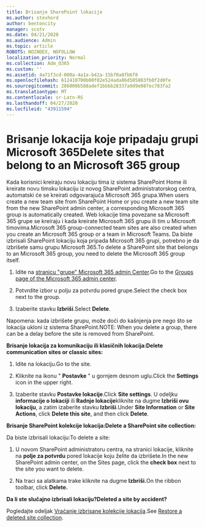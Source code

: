 ```yaml
---
title: Brisanje SharePoint lokacije
ms.author: stevhord
author: bentoncity
manager: scotv
ms.date: 04/21/2020
ms.audience: Admin
ms.topic: article
ROBOTS: NOINDEX, NOFOLLOW
localization_priority: Normal
ms.collection: Adm_O365
ms.custom: ''
ms.assetid: 4a71f3cd-000a-4a1a-b42a-15b70a8fb6f8
ms.openlocfilehash: 612410700b00f02e524ada86d505883fb0f2d0fe
ms.sourcegitcommit: 286000b588adef1bbbb28337a9d9e087ec783fa2
ms.translationtype: MT
ms.contentlocale: sr-Latn-RS
ms.lasthandoff: 04/27/2020
ms.locfileid: "43911594"
---
```

# <a name="delete-sites-that-belong-to-an-microsoft-365-group"></a><span data-ttu-id="44c29-102">Brisanje lokacija koje pripadaju grupi Microsoft 365</span><span class="sxs-lookup"><span data-stu-id="44c29-102">Delete sites that belong to an Microsoft 365 group</span></span>

<span data-ttu-id="44c29-103">Kada korisnici kreiraju novu lokaciju tima iz sistema SharePoint Home ili kreirate novu timsku lokaciju iz novog SharePoint administratorskog centra, automatski će se kreirati odgovarajuća Microsoft 365 grupa.</span><span class="sxs-lookup"><span data-stu-id="44c29-103">When users create a new team site from SharePoint Home or you create a new team site from the new SharePoint admin center, a corresponding Microsoft 365 group is automatically created.</span></span> <span data-ttu-id="44c29-104">Web lokacije tima povezane sa Microsoft 365 grupe se kreiraju i kada kreirate Microsoft 365 grupu ili tim u Microsoft timovima.</span><span class="sxs-lookup"><span data-stu-id="44c29-104">Microsoft 365 group-connected team sites are also created when you create an Microsoft 365 group or a team in Microsoft Teams.</span></span> <span data-ttu-id="44c29-105">Da biste izbrisali SharePoint lokaciju koja pripada Microsoft 365 grupi, potrebno je da izbrišete samu grupu Microsoft 365.</span><span class="sxs-lookup"><span data-stu-id="44c29-105">To delete a SharePoint site that belongs to an Microsoft 365 group, you need to delete the Microsoft 365 group itself.</span></span> 
  
1. <span data-ttu-id="44c29-106">Idite na [stranicu "grupe" Microsoft 365 admin Center](https://portal.office.com/adminportal/home#/groups).</span><span class="sxs-lookup"><span data-stu-id="44c29-106">Go to the [Groups page of the Microsoft 365 admin center](https://portal.office.com/adminportal/home#/groups).</span></span>
    
2. <span data-ttu-id="44c29-107">Potvrdite izbor u polju za potvrdu pored grupe.</span><span class="sxs-lookup"><span data-stu-id="44c29-107">Select the check box next to the group.</span></span>
    
3. <span data-ttu-id="44c29-108">Izaberite stavku **Izbriši**.</span><span class="sxs-lookup"><span data-stu-id="44c29-108">Select **Delete**.</span></span>
    
<span data-ttu-id="44c29-109">Napomena: kada izbrišete grupu, može doći do kašnjenja pre nego što se lokacija ukloni iz sistema SharePoint.</span><span class="sxs-lookup"><span data-stu-id="44c29-109">NOTE: When you delete a group, there can be a delay before the site is removed from SharePoint.</span></span>
  
<span data-ttu-id="44c29-110">**Brisanje lokacija za komunikaciju ili klasičnih lokacija:**</span><span class="sxs-lookup"><span data-stu-id="44c29-110">**Delete communication sites or classic sites:**</span></span>

1. <span data-ttu-id="44c29-111">Idite na lokaciju.</span><span class="sxs-lookup"><span data-stu-id="44c29-111">Go to the site.</span></span>
  
2. <span data-ttu-id="44c29-112">Kliknite na ikonu " **Postavke** " u gornjem desnom uglu.</span><span class="sxs-lookup"><span data-stu-id="44c29-112">Click the **Settings** icon in the upper right.</span></span> 
  
3. <span data-ttu-id="44c29-113">Izaberite stavku **Postavke lokacije**.</span><span class="sxs-lookup"><span data-stu-id="44c29-113">Click **Site settings**.</span></span> <span data-ttu-id="44c29-114">U odeljku **informacije o lokaciji** ili **Radnje lokacije**kliknite na dugme **Izbriši ovu lokaciju**, a zatim izaberite stavku **Izbriši**.</span><span class="sxs-lookup"><span data-stu-id="44c29-114">Under **Site Information** or **Site Actions**, click **Delete this site**, and then click **Delete**.</span></span>
  
<span data-ttu-id="44c29-115">**Brisanje SharePoint kolekcije lokacija:**</span><span class="sxs-lookup"><span data-stu-id="44c29-115">**Delete a SharePoint site collection:**</span></span>

<span data-ttu-id="44c29-116">Da biste izbrisali lokaciju:</span><span class="sxs-lookup"><span data-stu-id="44c29-116">To delete a site:</span></span>
  
1. <span data-ttu-id="44c29-117">U novom SharePoint administratoru centra, na stranici lokacije, kliknite na **polje za potvrdu** pored lokacije koju želite da izbrišete.</span><span class="sxs-lookup"><span data-stu-id="44c29-117">In the new SharePoint admin center, on the Sites page, click the **check box** next to the site you want to delete.</span></span> 
    
2. <span data-ttu-id="44c29-118">Na traci sa alatkama trake kliknite na dugme **Izbriši.**</span><span class="sxs-lookup"><span data-stu-id="44c29-118">On the ribbon toolbar, click **Delete.**</span></span>
    
<span data-ttu-id="44c29-119">**Da li ste slučajno izbrisali lokaciju?**</span><span class="sxs-lookup"><span data-stu-id="44c29-119">**Deleted a site by accident?**</span></span>

<span data-ttu-id="44c29-120">Pogledajte odeljak [Vraćanje izbrisane kolekcije lokacija](https://go.microsoft.com/fwlink/?linkid=867660).</span><span class="sxs-lookup"><span data-stu-id="44c29-120">See [Restore a deleted site collection](https://go.microsoft.com/fwlink/?linkid=867660).</span></span>
  

